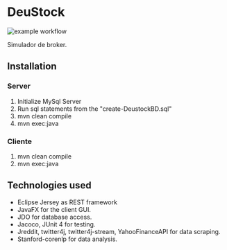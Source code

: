 # DeuStock 

![example workflow](https://github.com/futotta-risu/DeuStock/actions/workflows/maven.yml/badge.svg)

Simulador de broker.

## Installation 
### Server
1. Initialize MySql Server
2. Run sql statements from the "create-DeustockBD.sql"
3. mvn clean compile
4. mvn exec:java

### Cliente
1. mvn clean compile
2. mvn exec:java


## Technologies used
  * Eclipse Jersey as REST framework
  * JavaFX for the client GUI.
  * JDO for database access.
  * Jacoco, JUnit 4  for testing.
  * Jreddit, twitter4j, twitter4j-stream, YahooFinanceAPI for data scraping.
  * Stanford-corenlp for data analysis. 
  
